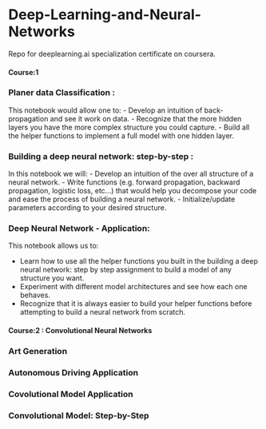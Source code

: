 # Deep-Learning-and-Neural-Networks
Repo for deeplearning.ai specialization certificate on coursera.

#### Course:1
### Planer data Classification :
This notebook would allow one to:
    - Develop an intuition of back-propagation and see it work on data.
    - Recognize that the more hidden layers you have the more complex structure you could capture.
    - Build all the helper functions to implement a full model with one hidden layer.
    
### Building a deep neural network: step-by-step :
In this notebook we will: 
    - Develop an intuition of the over all structure of a neural network.
    - Write functions (e.g. forward propagation, backward propagation, logistic loss, etc...) that would help you decompose your code and ease the process of building a neural network.
    - Initialize/update parameters according to your desired structure.
    
### Deep Neural Network - Application:
This notebook allows us to:
   - Learn how to use all the helper functions you built in the building a deep neural network: step by step assignment to build a model of any structure you want.
   - Experiment with different model architectures and see how each one behaves.
   - Recognize that it is always easier to build your helper functions before attempting to build a neural network from scratch.

#### Course:2 : Convolutional Neural Networks
### Art Generation
### Autonomous Driving Application
### Covolutional Model Application
### Convolutional Model: Step-by-Step
